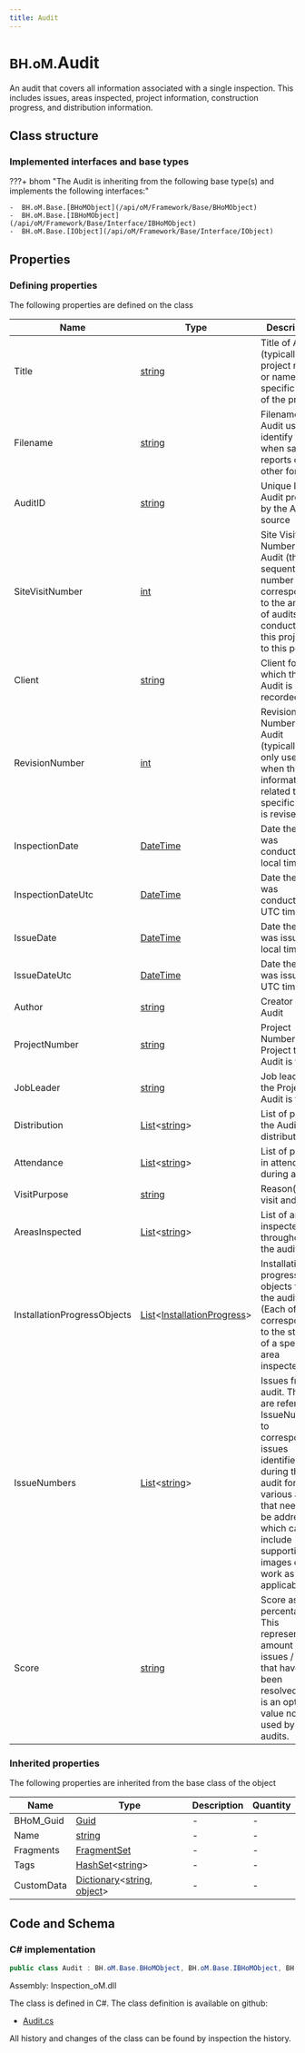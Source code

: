 ```yaml
---
title: Audit
---
```


# <small>BH.oM.</small>**Audit**

An audit that covers all information associated with a single inspection. This includes issues, areas inspected, project information, construction progress, and distribution information.

## Class structure

### Implemented interfaces and base types

???+ bhom "The Audit is inheriting from the following base type(s) and implements the following interfaces:"

    -  BH.oM.Base.[BHoMObject](/api/oM/Framework/Base/BHoMObject)
    -  BH.oM.Base.[IBHoMObject](/api/oM/Framework/Base/Interface/IBHoMObject)
    -  BH.oM.Base.[IObject](/api/oM/Framework/Base/Interface/IObject)


## Properties



### Defining properties

The following properties are defined on the class

| Name             | Type             | Description      | Quantity         |
|------------------|------------------|------------------|------------------|
| Title | [string](https://learn.microsoft.com/en-us/dotnet/api/System.String?view=netstandard-2.0) | Title of Audit (typically the project name or name of a specific scope of the project) | - |
| Filename | [string](https://learn.microsoft.com/en-us/dotnet/api/System.String?view=netstandard-2.0) | Filename of Audit used to identify it when saved to reports or other formats | - |
| AuditID | [string](https://learn.microsoft.com/en-us/dotnet/api/System.String?view=netstandard-2.0) | Unique ID of Audit provided by the Audit's source | - |
| SiteVisitNumber | [int](https://learn.microsoft.com/en-us/dotnet/api/System.Int32?view=netstandard-2.0) | Site Visit Number of the Audit (this is a sequential number corresponding to the amount of audits conducted for this project up to this point) | - |
| Client | [string](https://learn.microsoft.com/en-us/dotnet/api/System.String?view=netstandard-2.0) | Client for which the Audit is being recorded | - |
| RevisionNumber | [int](https://learn.microsoft.com/en-us/dotnet/api/System.Int32?view=netstandard-2.0) | Revision Number of the Audit (typically 0, only used when the information related to a specific audit is revised) | - |
| InspectionDate | [DateTime](https://learn.microsoft.com/en-us/dotnet/api/System.DateTime?view=netstandard-2.0) | Date the Audit was conducted in local time. | - |
| InspectionDateUtc | [DateTime](https://learn.microsoft.com/en-us/dotnet/api/System.DateTime?view=netstandard-2.0) | Date the Audit was conducted in UTC time. | - |
| IssueDate | [DateTime](https://learn.microsoft.com/en-us/dotnet/api/System.DateTime?view=netstandard-2.0) | Date the Audit was issued in local time. | - |
| IssueDateUtc | [DateTime](https://learn.microsoft.com/en-us/dotnet/api/System.DateTime?view=netstandard-2.0) | Date the Audit was issued in UTC time. | - |
| Author | [string](https://learn.microsoft.com/en-us/dotnet/api/System.String?view=netstandard-2.0) | Creator of the Audit | - |
| ProjectNumber | [string](https://learn.microsoft.com/en-us/dotnet/api/System.String?view=netstandard-2.0) | Project Number of the Project the Audit is for | - |
| JobLeader | [string](https://learn.microsoft.com/en-us/dotnet/api/System.String?view=netstandard-2.0) | Job leader of the Project the Audit is for | - |
| Distribution | [List](https://learn.microsoft.com/en-us/dotnet/api/System.Collections.Generic.List-1?view=netstandard-2.0)&lt;[string](https://learn.microsoft.com/en-us/dotnet/api/System.String?view=netstandard-2.0)&gt; | List of people the Audit is distributed to | - |
| Attendance | [List](https://learn.microsoft.com/en-us/dotnet/api/System.Collections.Generic.List-1?view=netstandard-2.0)&lt;[string](https://learn.microsoft.com/en-us/dotnet/api/System.String?view=netstandard-2.0)&gt; | List of people in attendance during audit | - |
| VisitPurpose | [string](https://learn.microsoft.com/en-us/dotnet/api/System.String?view=netstandard-2.0) | Reason(s) for visit and audit | - |
| AreasInspected | [List](https://learn.microsoft.com/en-us/dotnet/api/System.Collections.Generic.List-1?view=netstandard-2.0)&lt;[string](https://learn.microsoft.com/en-us/dotnet/api/System.String?view=netstandard-2.0)&gt; | List of areas inspected throughout the audit | - |
| InstallationProgressObjects | [List](https://learn.microsoft.com/en-us/dotnet/api/System.Collections.Generic.List-1?view=netstandard-2.0)&lt;[InstallationProgress](/api/oM/Analytical/Inspection/InstallationProgress)&gt; | Installation progress objects from the audit (Each of these corresponds to the status of a specific area inspected) | - |
| IssueNumbers | [List](https://learn.microsoft.com/en-us/dotnet/api/System.Collections.Generic.List-1?view=netstandard-2.0)&lt;[string](https://learn.microsoft.com/en-us/dotnet/api/System.String?view=netstandard-2.0)&gt; | Issues from audit. These are reference IssueNumbers to corresponding issues identified during the audit for various areas that need to be addressed, which can include supporting images of the work as applicable. | - |
| Score | [string](https://learn.microsoft.com/en-us/dotnet/api/System.String?view=netstandard-2.0) | Score as a percentage. This represents the amount of issues / areas that have been resolved, and is an optional value not used by all audits. | - |


### Inherited properties
The following properties are inherited from the base class of the object

| Name             | Type             | Description      | Quantity         |
|------------------|------------------|------------------|------------------|
| BHoM_Guid | [Guid](https://learn.microsoft.com/en-us/dotnet/api/System.Guid?view=netstandard-2.0) | - | - |
| Name | [string](https://learn.microsoft.com/en-us/dotnet/api/System.String?view=netstandard-2.0) | - | - |
| Fragments | [FragmentSet](/api/oM/Framework/Base/FragmentSet) | - | - |
| Tags | [HashSet](https://learn.microsoft.com/en-us/dotnet/api/System.Collections.Generic.HashSet-1?view=netstandard-2.0)&lt;[string](https://learn.microsoft.com/en-us/dotnet/api/System.String?view=netstandard-2.0)&gt; | - | - |
| CustomData | [Dictionary](https://learn.microsoft.com/en-us/dotnet/api/System.Collections.Generic.Dictionary-2?view=netstandard-2.0)&lt;[string](https://learn.microsoft.com/en-us/dotnet/api/System.String?view=netstandard-2.0), [object](https://learn.microsoft.com/en-us/dotnet/api/System.Object?view=netstandard-2.0)&gt; | - | - |


## Code and Schema

### C# implementation

``` C# title="C#"
public class Audit : BH.oM.Base.BHoMObject, BH.oM.Base.IBHoMObject, BH.oM.Base.IObject
```

Assembly: Inspection_oM.dll

The class is defined in C#. The class definition is available on github:

- [Audit.cs](https://github.com/BHoM/BHoM/blob/develop/Inspection_oM/Audit.cs)

All history and changes of the class can be found by inspection the history.
